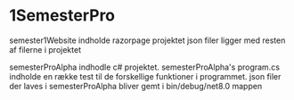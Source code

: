 # 1SemesterPro
semester1Website indholde razorpage projektet
json filer ligger med resten af filerne i projektet

semesterProAlpha indhodle c# projektet.
semesterProAlpha's program.cs indholde en række test til de forskellige funktioner i programmet.
json filer der laves i semesterProAlpha bliver gemt i bin/debug/net8.0 mappen